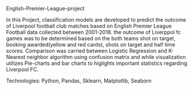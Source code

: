 English-Premier-League-project

In this Project, classification models are developed to predict the outcome of Liverpool football club matches based on English Premier League Football data collected between 2001-2018. the outcome of Liverppol fc games was to be determined based on the both teams shot on target, booking awarded(yellow and red cards), shots on target and half time scores. Comparison was carried between Logistic Regression and K-Nearest neighbor algorithm using confusion matrix and while visualization utilizes Pie-charts and  bar charts to higlights important statistics regarding Liverpool FC.

Technologies: Python, Pandas, Sklearn, Matplotlib, Seaborn 

